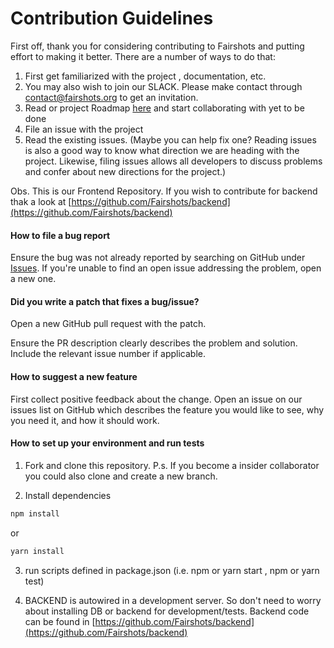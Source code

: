 
# Contribution Guidelines 

First off, thank you for considering contributing to Fairshots and putting effort to making it better. There are a number of ways to do that:

1. First get familiarized with the project , documentation, etc. 
2. You may also wish to join our SLACK. Please make contact through contact@fairshots.org to get an invitation.
3. Read or project Roadmap [here](https://github.com/Fairshots/Fairshots.org/projects) and start collaborating with yet to be done 
4. File an issue with the project
5. Read the existing issues. (Maybe you can help fix one? Reading issues is also a good way to know what direction we are heading with the project. Likewise, filing issues allows all developers to discuss problems and confer about new directions for the project.)

Obs. This is our Frontend Repository. If you wish to contribute for backend thak a look at [https://github.com/Fairshots/backend](https://github.com/Fairshots/backend) 

#### How to file a bug report

Ensure the bug was not already reported by searching on GitHub under [Issues](https://github.com/Fairshots/Fairshots.org/issues).
If you're unable to find an open issue addressing the problem, open a new one.

#### Did you write a patch that fixes a bug/issue?

Open a new GitHub pull request with the patch.

Ensure the PR description clearly describes the problem and solution. Include the relevant issue number if applicable.

#### How to suggest a new feature

First collect positive feedback about the change. 
Open an issue on our issues list on GitHub which describes the feature you would like to see, why you need it, and how it should work.

#### How to set up your environment and run tests

1. Fork and clone this repository. 
P.s. If you become a insider collaborator you could also clone and create a new branch. 

2. Install dependencies
```bash
npm install 
```
or 
```bash
yarn install 
```

3. run scripts defined in package.json (i.e. npm or yarn start , npm or yarn test) 

4. BACKEND is autowired in a development server. So don't need to worry about installing DB or backend for development/tests. 
Backend code can be found in [https://github.com/Fairshots/backend](https://github.com/Fairshots/backend) 

